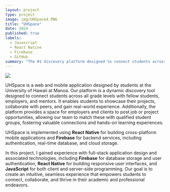 ```yaml
---
layout: project
type: project
image: img/UHSpace4.PNG
title: "UHSpace"
date: 2024
published: true
labels:
  - Javascript
  - React Native
  - Firebase
  - GitHub
summary: "The #1 discovery platform designed to connect students across all grade levels with fellow students, employers, and mentors."
---
```


<img class="img-fluid" src="../img/vacay/vacay-home-page.png">

UHSpace is a web and mobile application designed by students at the University of Hawaii at Manoa. Our platform is a dynamic discovery tool designed to connect students across all grade levels with fellow students, employers, and mentors. It enables students to showcase their projects, collaborate with peers, and gain real-world experience. Additionally, the platform provides a space for employers and clients to post job or project opportunities, allowing our team to match these with qualified student groups, fostering valuable connections and hands-on learning experiences.

UHSpace is implemented using <strong>React Native</strong> for building cross-platform mobile applications and <strong>Firebase</strong> for backend services, including authentication, real-time database, and cloud storage. 

In this project, I gained experience with full-stack application design and associated technologies, including <strong>Firebase</strong> for database storage and user authentication, <strong>React Native</strong> for building responsive user interfaces, and <strong>JavaScript</strong> for both client and server-side programming. Our goal is to create an intuitive, seamless experience that empowers students to connect, collaborate, and thrive in their academic and professional endeavors.
